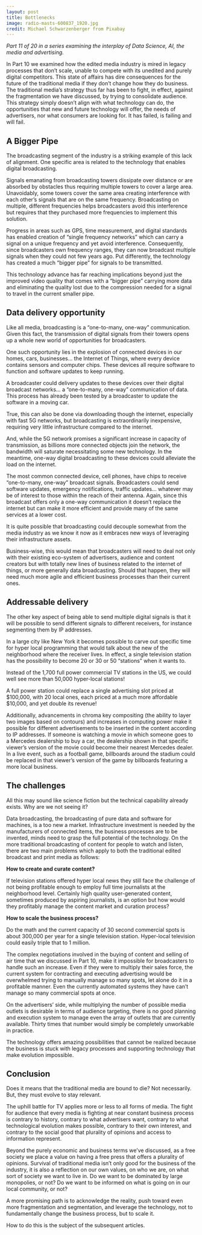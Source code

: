 ```yaml
---
layout: post
title: Bottlenecks
image: radio-masts-600837_1920.jpg
credit: Michael Schwarzenberger from Pixabay
---
```


*Part 11 of 20 in a series examining the interplay of Data Science, AI, the media and advertising.*

In Part 10 we examined how the edited media industry is mired in legacy processes that don’t scale, unable to compete with its unedited and purely digital competitors. This state of affairs has dire consequences for the future of the traditional media if they don’t change how they do business. 
The traditional media’s strategy thus far has been to fight, in effect, against the fragmentation we have discussed, by trying to consolidate audience. This strategy simply doesn’t align with what technology can do, the opportunities that new and future technology will offer, the needs of advertisers, nor what consumers are looking for. It has failed, is failing and will fail.

## A Bigger Pipe

The broadcasting segment of the industry is a striking example of this lack of alignment.  One specific area is related to the technology that enables digital broadcasting.

Signals emanating from broadcasting towers dissipate over distance or are absorbed by obstacles thus requiring multiple towers to cover a large area. Unavoidably, some towers cover the same area creating interference with each other’s signals that are on the same frequency. Broadcasting on multiple, different frequencies helps broadcasters avoid this interference but requires that they purchased more frequencies to implement this solution.

Progress in areas such as GPS, time measurement, and digital standards has enabled creation of “single frequency networks” which can carry a signal on a unique frequency and yet avoid interference. Consequently, since broadcasters own frequency ranges, they can now broadcast multiple signals when they could not few years ago. Put differently, the technology has created a much “bigger pipe” for signals to be transmitted.

This technology advance has far reaching implications beyond just the improved video quality that comes with a “bigger pipe” carrying more data and eliminating the quality lost due to the compression needed for a signal to travel in the current smaller pipe.

## Data delivery opportunity

Like all media, broadcasting is a “one-to-many, one-way” communication.  Given this fact, the transmission of digital signals from their towers opens up a whole new world of opportunities for broadcasters.  

One such opportunity lies in the explosion of connected devices in our homes, cars, businesses… the Internet of Things, where every device contains sensors and computer chips.  These devices all require software to function and software updates to keep running.  

A broadcaster could delivery updates to these devices over their digital broadcast networks… a “one-to-many, one-way” communication of data.  This process has already been tested by a broadcaster to update the software in a moving car.

True, this can also be done via downloading though the internet, especially with fast 5G networks, but broadcasting is extraordinarily inexpensive, requiring very little infrastructure compared to the internet.   

And, while the 5G network promises a significant increase in capacity of transmission, as billions more connected objects join the network, the bandwidth will saturate necessitating some new technology.  In the meantime, one-way digital broadcasting to these devices could alleviate the load on the internet.

The most common connected device, cell phones, have chips to receive “one-to-many, one-way” broadcast signals. Broadcasters could send software updates, emergency notifications, traffic updates… whatever may be of interest to those within the reach of their antenna.  Again, since this broadcast offers only a one-way communication it doesn’t replace the internet but can make it more efficient and provide many of the same services at a lower cost.

It is quite possible that broadcasting could decouple somewhat from the media industry as we know it now as it embraces new ways of leveraging their infrastructure assets.  

Business-wise, this would mean that broadcasters will need to deal not only with their existing eco-system of advertisers, audience and content creators but with totally new lines of business related to the internet of things, or more generally data broadcasting.
Should that happen, they will need much more agile and efficient business processes than their current ones.

## Addressable delivery

The other key aspect of being able to send multiple digital signals is that it will be possible to send different signals to different receivers, for instance segmenting them by IP addresses.

In a large city like New York it becomes possible to carve out specific time for hyper local programming that would talk about the new of the neighborhood where the receiver lives. In effect, a single television station has the possibility to become 20 or 30 or 50 “stations” when it wants to. 

Instead of the 1,700 full power commercial TV stations in the US, we could well see more than 50,000 hyper-local stations!

A full power station could replace a single advertising slot priced at $100,000, with 20 local ones, each priced at a much more affordable $10,000, and yet double its revenue!

Additionally, advancements in chroma key compositing (the ability to layer two images based on contours) and increases in computing power make it possible for different advertisements to be inserted in the content according to IP addresses. If someone is watching a movie in which someone goes to a Mercedes dealership to buy a car, the dealership shown in that specific viewer’s version of the movie could become their nearest Mercedes dealer.  In a live event, such as a football game, billboards around the stadium could be replaced in that viewer’s version of the game by billboards featuring a more local business.

## The challenges

All this may sound like science fiction but the technical capability already exists. Why are we not seeing it?

Data broadcasting, the broadcasting of pure data and software for machines, is a too new a market. Infrastructure investment is needed by the manufacturers of connected items, the business processes are to be invented, minds need to grasp the full potential of the technology.
On the more traditional broadcasting of content for people to watch and listen, there are two main problems which apply to both the traditional edited broadcast and print media as follows:

**How to create and curate content?**

If television stations offered hyper local news they still face the challenge of not being profitable enough to employ full time journalists at the neighborhood level. Certainly high quality user-generated content, sometimes produced by aspiring journalists, is an option but how would they profitably manage the content market and curation process?

**How to scale the business process?**

Do the math and the current capacity of 30 second commercial spots is about 300,000 per year for a single television station. Hyper-local television could easily triple that to 1 million. 

The complex negotiations involved in the buying of content and selling of air time that we discussed in Part 10, make it impossible for broadcasters to handle such an increase.  Even if they were to multiply their sales force, the current system for contracting and executing advertising would be overwhelmed trying to manually manage so many spots, let alone do it in a profitable manner.  Even the currently automated systems they have can’t manage so many commercial spots at once.

On the advertisers’ side, while multiplying the number of possible media outlets is desirable in terms of audience targeting, there is no good planning and execution system to manage even the array of outlets that are currently available.  Thirty times that number would simply be completely unworkable in practice.

The technology offers amazing possibilities that cannot be realized because the business is stuck with legacy processes and supporting technology that make evolution impossible.

## Conclusion

Does it means that the traditional media are bound to die?  Not necessarily.  But, they must evolve to stay relevant.

The uphill battle for TV applies more or less to all forms of media.  The fight for audience that every media is fighting at near constant business process is contrary to history, contrary to what advertisers want, contrary to what technological evolution makes possible, contrary to their own interest, and contrary to the social good that plurality of opinions and access to information represent.  

Beyond the purely economic and business terms we’ve discussed, as a free society we place a value on having a free press that offers a plurality of opinions.  Survival of traditional media isn’t only good for the business of the industry, it is also a reflection on our own values, on who we are, on what sort of society we want to live in. Do we want to be dominated by large monopolies, or not?  Do we want to be informed on what is going on in our local community, or not?

A more promising path is to acknowledge the reality, push toward even more fragmentation and segmentation, and leverage the technology, not to fundamentally change the business process, but to scale it. 

How to do this is the subject of the subsequent articles.
